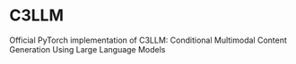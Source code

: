 # C3LLM
Official PyTorch implementation of C3LLM: Conditional Multimodal Content Generation Using Large Language Models
